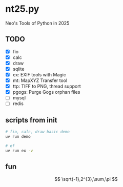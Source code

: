 # nt25.py

Neo's Tools of Python in 2025

## TODO

- [x] fio
- [x] calc
- [x] draw
- [x] sqlite
- [x] ex: EXIF tools with Magic
- [x] mt: MapXYZ Transfer tool
- [x] ttp: TIFF to PNG, thread support
- [x] pgogs: Purge Gogs orphan files
- [ ] mysql
- [ ] redis

## scripts from init

```sh
# fio, calc, draw basic demo
uv run demo

# ef
uv run ex -v
```

## fun

$$
\sqrt{-1},2^{3},\sum,\pi
$$
